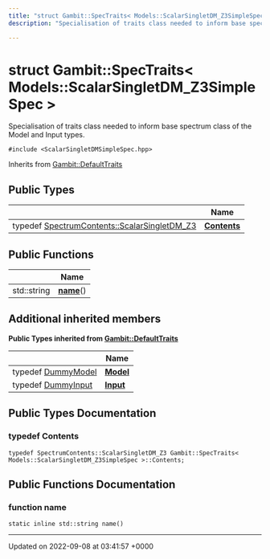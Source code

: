 ```yaml
---
title: "struct Gambit::SpecTraits< Models::ScalarSingletDM_Z3SimpleSpec >"
description: "Specialisation of traits class needed to inform base spectrum class of the Model and Input types. "

---
```


# struct Gambit::SpecTraits< Models::ScalarSingletDM_Z3SimpleSpec >



Specialisation of traits class needed to inform base spectrum class of the Model and Input types. 


`#include <ScalarSingletDMSimpleSpec.hpp>`

Inherits from [Gambit::DefaultTraits](/documentation/code/classes/structgambit_1_1defaulttraits/)

## Public Types

|                | Name           |
| -------------- | -------------- |
| typedef [SpectrumContents::ScalarSingletDM_Z3](/documentation/code/classes/structgambit_1_1spectrumcontents_1_1scalarsingletdm__z3/) | **[Contents](/documentation/code/classes/structgambit_1_1spectraits_3_01models_1_1scalarsingletdm__z3simplespec_01_4/#typedef-contents)**  |

## Public Functions

|                | Name           |
| -------------- | -------------- |
| std::string | **[name](/documentation/code/classes/structgambit_1_1spectraits_3_01models_1_1scalarsingletdm__z3simplespec_01_4/#function-name)**() |

## Additional inherited members

**Public Types inherited from [Gambit::DefaultTraits](/documentation/code/classes/structgambit_1_1defaulttraits/)**

|                | Name           |
| -------------- | -------------- |
| typedef [DummyModel](/documentation/code/classes/classgambit_1_1dummymodel/) | **[Model](/documentation/code/classes/structgambit_1_1defaulttraits/#typedef-model)**  |
| typedef [DummyInput](/documentation/code/classes/classgambit_1_1dummyinput/) | **[Input](/documentation/code/classes/structgambit_1_1defaulttraits/#typedef-input)**  |


## Public Types Documentation

### typedef Contents

```
typedef SpectrumContents::ScalarSingletDM_Z3 Gambit::SpecTraits< Models::ScalarSingletDM_Z3SimpleSpec >::Contents;
```


## Public Functions Documentation

### function name

```
static inline std::string name()
```


-------------------------------

Updated on 2022-09-08 at 03:41:57 +0000